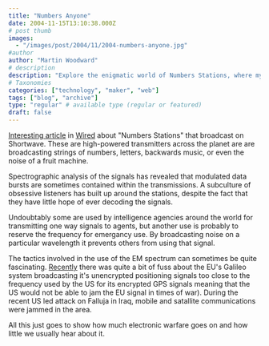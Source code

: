 ```yaml
---
title: "Numbers Anyone"
date: 2004-11-15T13:10:38.000Z
# post thumb
images:
  - "/images/post/2004/11/2004-numbers-anyone.jpg"
#author
author: "Martin Woodward"
# description
description: "Explore the enigmatic world of Numbers Stations, where mysterious broadcasts hint at espionage, emergency tactics, and electronic warfare."
# Taxonomies
categories: ["technology", "maker", "web"]
tags: ["blog", "archive"]
type: "regular" # available type (regular or featured)
draft: false
---
```

[Interesting article](http://www.wired.com/news/technology/0,1282,65698,00.html) in [Wired](http://www.wired.com/) about "Numbers Stations" that broadcast on Shortwave.  These are high-powered transmitters across the planet are are broadcasting strings of numbers, letters, backwards music, or even the noise of a fruit machine.

Spectrographic analysis of the signals has revealed that modulated data bursts are sometimes contained within the transmissions.  A subculture of obsessive listeners has built up around the stations, despite the fact that they have little hope of ever decoding the signals.  

Undoubtably some are used by intelligence agencies around the world for transmitting one way signals to agents, but another use is probably to reserve the frequency for emergancy use.  By broadcasting noise on a particular wavelength it prevents others from using that signal.  

The tactics involved in the use of the EM spectrum can sometimes be quite fascinating.  [Recently](http://news.bbc.co.uk/1/hi/sci/tech/1893022.stm) there was quite a bit of fuss about the EU's Galileo system broadcasting it's unencrypted positioning signals too close to the frequency used by the US for its encrypted GPS signals meaning that the US would not be able to jam the EU signal in times of war).  During the recent US led attack on Falluja in Iraq, mobile and satallite communications were jammed in the area.  

All this just goes to show how much electronic warfare goes on and how little we usually hear about it.
